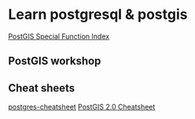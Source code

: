 # Learn postgresql & postgis

[PostGIS Special Function Index](https://postgis.net/docs/manual-1.5/ch08.html)

## PostGIS workshop

[](https://postgis.net/workshops/postgis-intro/)

## Cheat sheets

[postgres-cheatsheet](https://gist.github.com/Kartones/dd3ff5ec5ea238d4c546)
[PostGIS 2.0 Cheatsheet](https://gist.github.com/kidpixo/5698476)
